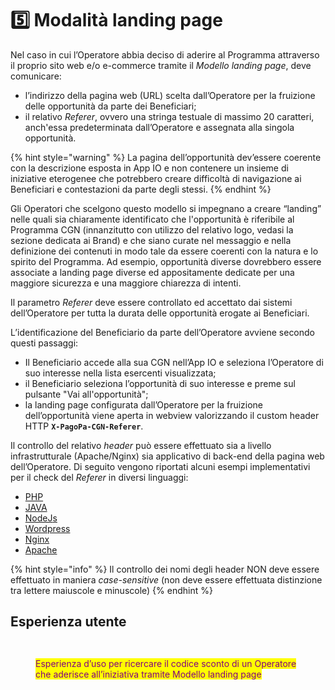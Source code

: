# 5️⃣ Modalità landing page

Nel caso in cui l’Operatore abbia deciso di aderire al Programma attraverso il proprio sito web e/o e-commerce tramite il _Modello landing page_, deve comunicare:

* l’indirizzo della pagina web (URL) scelta dall’Operatore per la fruizione delle opportunità da parte dei Beneficiari;&#x20;
* il relativo _Referer_, ovvero una stringa testuale di massimo 20 caratteri, anch'essa predeterminata dall’Operatore e assegnata alla singola opportunità.

{% hint style="warning" %}
La pagina dell’opportunità dev’essere coerente con la descrizione esposta in App IO e non contenere un insieme di iniziative eterogenee che potrebbero creare difficoltà di navigazione ai Beneficiari e contestazioni da parte degli stessi.
{% endhint %}

&#x20;Gli Operatori che scelgono questo modello si impegnano a creare “landing” nelle quali sia chiaramente identificato che l'opportunità è riferibile al Programma CGN (innanzitutto con utilizzo del relativo logo, vedasi la sezione dedicata ai Brand) e che siano curate nel messaggio e nella definizione dei contenuti in modo tale da essere coerenti con la natura e lo spirito del Programma. Ad esempio, opportunità diverse dovrebbero essere associate a landing page diverse ed appositamente dedicate per una maggiore sicurezza e una maggiore chiarezza di intenti.

Il parametro _Referer_ deve essere controllato ed accettato dai sistemi dell’Operatore per tutta la durata delle opportunità erogate ai Beneficiari.&#x20;

L’identificazione del Beneficiario da parte dell’Operatore avviene secondo questi passaggi:

* Il Beneficiario accede alla sua CGN nell’App IO e seleziona l’Operatore di suo interesse nella lista esercenti visualizzata;&#x20;
* il Beneficiario seleziona l’opportunità di suo interesse e preme sul pulsante "Vai all'opportunità";&#x20;
* la landing page configurata dall’Operatore per la fruizione dell’opportunità viene aperta in webview valorizzando il custom header HTTP **`X-PagoPa-CGN-Referer`**.

Il controllo del relativo _header_ può essere effettuato sia a livello infrastrutturale (Apache/Nginx) sia applicativo di back-end della pagina web dell’Operatore. Di seguito vengono riportati alcuni esempi implementativi per il check del _Referer_ in diversi linguaggi:&#x20;

* [PHP](https://stackoverflow.com/questions/541430/how-do-i-read-any-request-header-in-php)
* [JAVA](https://mkyong.com/java/how-to-get-http-request-header-in-java/)
* [NodeJ](https://www.codegrepper.com/code-examples/javascript/expressjs+custom+header)[s](https://www.codegrepper.com/code-examples/javascript/expressjs+custom+header)&#x20;
* [Wordpress](https://wordpress.stackexchange.com/questions/288865/how-to-get-value-of-custom-http-header)
* [Nginx](https://www.nginx.com/resources/wiki/start/topics/examples/headers_management/)
* [Apache](https://serverfault.com/questions/751697/how-to-read-specific-character-out-of-request-header-in-apache-http-config)

{% hint style="info" %}
Il controllo dei nomi degli header NON deve essere effettuato in maniera _case-sensitive_ (non deve essere effettuata distinzione tra lettere maiuscole e minuscole)&#x20;
{% endhint %}

## Esperienza utente

<figure><img src="../../.gitbook/assets/image (51).png" alt=""><figcaption></figcaption></figure>

<figure><img src="../../.gitbook/assets/image (52).png" alt=""><figcaption><p><mark style="color:purple;">Esperienza d’uso per ricercare il codice sconto di un Operatore che aderisce all’iniziativa tramite Modello landing page</mark></p></figcaption></figure>
